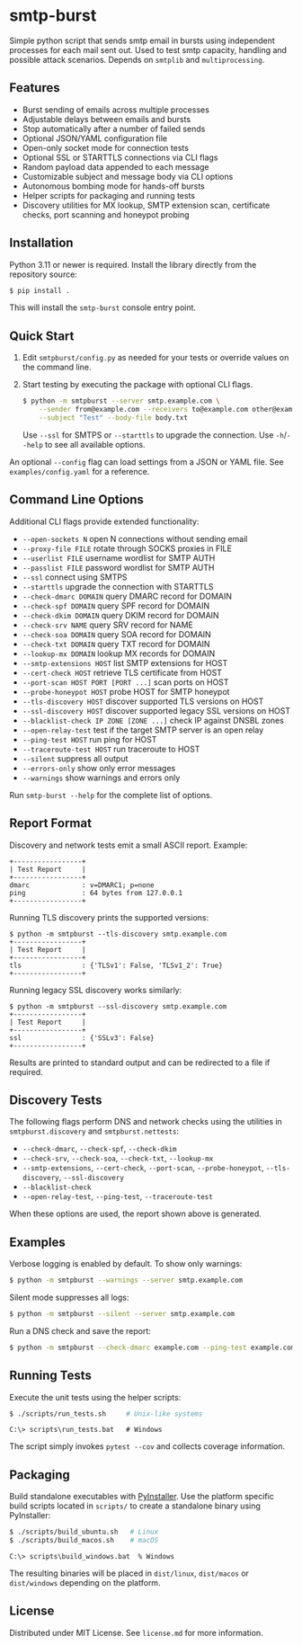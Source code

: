 # smtp-burst
Simple python script that sends smtp email in bursts using independent processes for each mail sent out. Used to test smtp capacity, handling and possible attack scenarios. Depends on `smtplib` and `multiprocessing`.

## Features

- Burst sending of emails across multiple processes
- Adjustable delays between emails and bursts
- Stop automatically after a number of failed sends
- Optional JSON/YAML configuration file
- Open-only socket mode for connection tests
- Optional SSL or STARTTLS connections via CLI flags
- Random payload data appended to each message
- Customizable subject and message body via CLI options
- Autonomous bombing mode for hands-off bursts
- Helper scripts for packaging and running tests
- Discovery utilities for MX lookup, SMTP extension scan, certificate checks,
  port scanning and honeypot probing

## Installation

Python 3.11 or newer is required. Install the library directly from the
repository source:

```bash
$ pip install .
```

This will install the `smtp-burst` console entry point.

## Quick Start

1. Edit `smtpburst/config.py` as needed for your tests or override values on the
   command line.
2. Start testing by executing the package with optional CLI flags.

   ```bash
   $ python -m smtpburst --server smtp.example.com \
       --sender from@example.com --receivers to@example.com other@example.com \
       --subject "Test" --body-file body.txt
   ```

   Use `--ssl` for SMTPS or `--starttls` to upgrade the connection.
   Use `-h`/`--help` to see all available options.

An optional `--config` flag can load settings from a JSON or YAML file.
See `examples/config.yaml` for a reference.

## Command Line Options

Additional CLI flags provide extended functionality:

- `--open-sockets N` open N connections without sending email
- `--proxy-file FILE` rotate through SOCKS proxies in FILE
- `--userlist FILE` username wordlist for SMTP AUTH
- `--passlist FILE` password wordlist for SMTP AUTH
- `--ssl` connect using SMTPS
- `--starttls` upgrade the connection with STARTTLS
- `--check-dmarc DOMAIN` query DMARC record for DOMAIN
- `--check-spf DOMAIN` query SPF record for DOMAIN
- `--check-dkim DOMAIN` query DKIM record for DOMAIN
- `--check-srv NAME` query SRV record for NAME
- `--check-soa DOMAIN` query SOA record for DOMAIN
- `--check-txt DOMAIN` query TXT record for DOMAIN
- `--lookup-mx DOMAIN` lookup MX records for DOMAIN
- `--smtp-extensions HOST` list SMTP extensions for HOST
- `--cert-check HOST` retrieve TLS certificate from HOST
- `--port-scan HOST PORT [PORT ...]` scan ports on HOST
- `--probe-honeypot HOST` probe HOST for SMTP honeypot
- `--tls-discovery HOST` discover supported TLS versions on HOST
- `--ssl-discovery HOST` discover supported legacy SSL versions on HOST
- `--blacklist-check IP ZONE [ZONE ...]` check IP against DNSBL zones
- `--open-relay-test` test if the target SMTP server is an open relay
- `--ping-test HOST` run ping for HOST
- `--traceroute-test HOST` run traceroute to HOST
- `--silent` suppress all output
- `--errors-only` show only error messages
- `--warnings` show warnings and errors only

Run `smtp-burst --help` for the complete list of options.

## Report Format

Discovery and network tests emit a small ASCII report. Example:

```
+-----------------+
| Test Report     |
+-----------------+
dmarc             : v=DMARC1; p=none
ping              : 64 bytes from 127.0.0.1
+-----------------+
```

Running TLS discovery prints the supported versions:

```
$ python -m smtpburst --tls-discovery smtp.example.com
+-----------------+
| Test Report     |
+-----------------+
tls               : {'TLSv1': False, 'TLSv1_2': True}
+-----------------+
```

Running legacy SSL discovery works similarly:

```
$ python -m smtpburst --ssl-discovery smtp.example.com
+-----------------+
| Test Report     |
+-----------------+
ssl               : {'SSLv3': False}
+-----------------+
```

Results are printed to standard output and can be redirected to a file if
required.

## Discovery Tests

The following flags perform DNS and network checks using the utilities in
`smtpburst.discovery` and `smtpburst.nettests`:

- `--check-dmarc`, `--check-spf`, `--check-dkim`
- `--check-srv`, `--check-soa`, `--check-txt`, `--lookup-mx`
- `--smtp-extensions`, `--cert-check`, `--port-scan`, `--probe-honeypot`,
  `--tls-discovery`, `--ssl-discovery`
- `--blacklist-check`
- `--open-relay-test`, `--ping-test`, `--traceroute-test`

When these options are used, the report shown above is generated.

## Examples

Verbose logging is enabled by default. To show only warnings:

```bash
$ python -m smtpburst --warnings --server smtp.example.com
```

Silent mode suppresses all logs:

```bash
$ python -m smtpburst --silent --server smtp.example.com
```

Run a DNS check and save the report:

```bash
$ python -m smtpburst --check-dmarc example.com --ping-test example.com > report.txt
```

## Running Tests

Execute the unit tests using the helper scripts:

```bash
$ ./scripts/run_tests.sh     # Unix-like systems
```

```batch
C:\> scripts\run_tests.bat   # Windows
```

The script simply invokes `pytest --cov` and collects coverage information.

## Packaging

Build standalone executables with [PyInstaller](https://www.pyinstaller.org/).
Use the platform specific build scripts located in `scripts/` to create a
standalone binary using PyInstaller:

```bash
$ ./scripts/build_ubuntu.sh   # Linux
$ ./scripts/build_macos.sh    # macOS
```

```batch
C:\> scripts\build_windows.bat  % Windows
```

The resulting binaries will be placed in `dist/linux`, `dist/macos` or
`dist/windows` depending on the platform.

## License

Distributed under MIT License. See `license.md` for more information.

